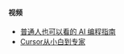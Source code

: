 #### 视频
- [普通人也可以看的 AI 编程指南](https://www.bilibili.com/video/BV1yorUYWEGD)
- [Cursor从小白到专家](https://www.bilibili.com/video/BV1fX63YqEgT/)
